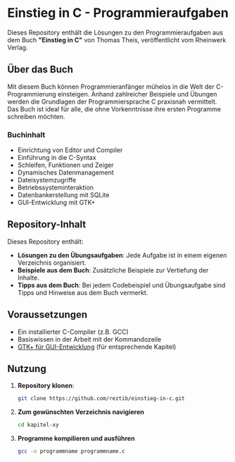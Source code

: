# Einstieg in C - Programmieraufgaben

Dieses Repository enthält die Lösungen zu den Programmieraufgaben aus dem Buch **"Einstieg in C"** von Thomas Theis, veröffentlicht vom Rheinwerk Verlag.

## Über das Buch

Mit diesem Buch können Programmieranfänger mühelos in die Welt der C-Programmierung einsteigen. Anhand zahlreicher Beispiele und Übungen werden die Grundlagen der Programmiersprache C praxisnah vermittelt. Das Buch ist ideal für alle, die ohne Vorkenntnisse ihre ersten Programme schreiben möchten.

### Buchinhalt

- Einrichtung von Editor und Compiler
- Einführung in die C-Syntax
- Schleifen, Funktionen und Zeiger
- Dynamisches Datenmanagement
- Dateisystemzugriffe
- Betriebssysteminteraktion
- Datenbankerstellung mit SQLite
- GUI-Entwicklung mit GTK+

## Repository-Inhalt

Dieses Repository enthält:

- **Lösungen zu den Übungsaufgaben**: Jede Aufgabe ist in einem eigenen Verzeichnis organisiert.
- **Beispiele aus dem Buch**: Zusätzliche Beispiele zur Vertiefung der Inhalte.
- **Tipps aus dem Buch**: Bei jedem Codebeispiel und Übungsaufgabe sind Tipps und Hinweise aus dem Buch vermerkt.

## Voraussetzungen

- Ein installierter C-Compiler (z.B. GCC)
- Basiswissen in der Arbeit mit der Kommandozeile
- [GTK+ für GUI-Entwicklung](https://www.gtk.org/) (für entsprechende Kapitel)

## Nutzung

1. **Repository klonen**: 
    ```bash
    git clone https://github.com/reztib/einstieg-in-c.git
    ```
2. **Zum gewünschten Verzeichnis navigieren**
    ```bash
    cd kapitel-xy
    ```
3. **Programme kompilieren und ausführen**
    ```bash
    gcc -o programmname programmname.c
    ```